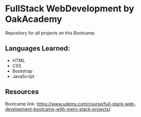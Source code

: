 # FullStack WebDevelopment by OakAcademy
Repository for all projects on this Bootcamp

## Languages Learned:
- HTML
- CSS
- Bootstrap
- JavaScript

## Resources
Bootcamp link: https://www.udemy.com/course/full-stack-web-development-bootcamp-with-mern-stack-projects/